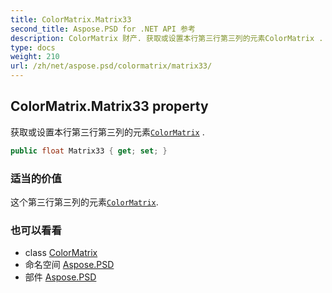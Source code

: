 ```yaml
---
title: ColorMatrix.Matrix33
second_title: Aspose.PSD for .NET API 参考
description: ColorMatrix 财产. 获取或设置本行第三行第三列的元素ColorMatrix .
type: docs
weight: 210
url: /zh/net/aspose.psd/colormatrix/matrix33/
---
```

## ColorMatrix.Matrix33 property

获取或设置本行第三行第三列的元素[`ColorMatrix`](../) .

```csharp
public float Matrix33 { get; set; }
```

### 适当的价值

这个第三行第三列的元素[`ColorMatrix`](../).

### 也可以看看

* class [ColorMatrix](../)
* 命名空间 [Aspose.PSD](../../colormatrix/)
* 部件 [Aspose.PSD](../../../)


